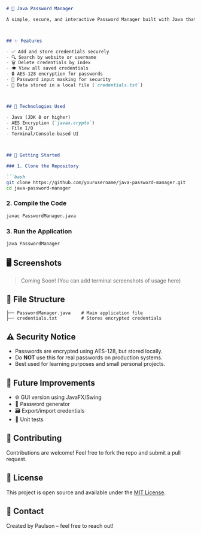 ```markdown
# 🔐 Java Password Manager

A simple, secure, and interactive Password Manager built with Java that allows you to **add**, **view**, **delete**, and **search** credentials securely using **AES encryption**.



## ✨ Features

- ✅ Add and store credentials securely  
- 🔍 Search by website or username  
- 🗑️ Delete credentials by index  
- 👁️ View all saved credentials  
- 🔒 AES-128 encryption for passwords  
- 🔐 Password input masking for security  
- 📄 Data stored in a local file (`credentials.txt`)  



## 🧰 Technologies Used

- Java (JDK 8 or higher)  
- AES Encryption (`javax.crypto`)  
- File I/O  
- Terminal/Console-based UI  



## 🚀 Getting Started

### 1. Clone the Repository

```bash
git clone https://github.com/yourusername/java-password-manager.git
cd java-password-manager
```

### 2. Compile the Code

```bash
javac PasswordManager.java
```

### 3. Run the Application

```bash
java PasswordManager
```



## 🖥️ Screenshots

> Coming Soon! (You can add terminal screenshots of usage here)



## 📂 File Structure

```
├── PasswordManager.java    # Main application file
├── credentials.txt         # Stores encrypted credentials
```



## ⚠️ Security Notice

- Passwords are encrypted using AES-128, but stored locally.  
- Do **NOT** use this for real passwords on production systems.  
- Best used for learning purposes and small personal projects.  



## 📌 Future Improvements

- 🌐 GUI version using JavaFX/Swing  
- 🔑 Password generator  
- 🗃️ Export/import credentials  
- 🧪 Unit tests  



## 🤝 Contributing

Contributions are welcome! Feel free to fork the repo and submit a pull request.



## 📜 License

This project is open source and available under the [MIT License](LICENSE).


## 📧 Contact

Created by Paulson – feel free to reach out!
```
